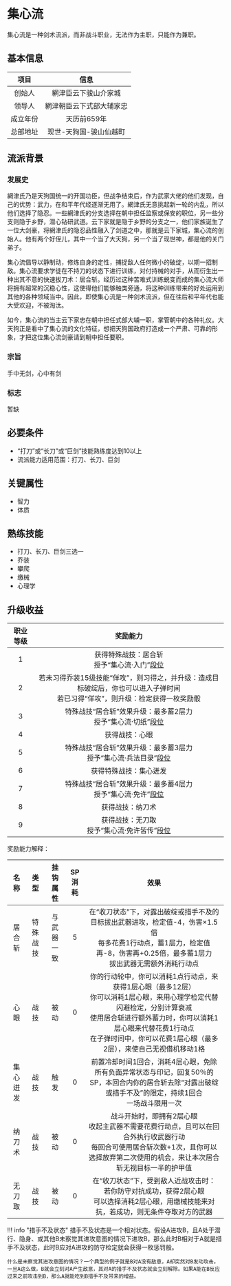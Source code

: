 # 集心流

集心流是一种剑术流派，而非战斗职业，无法作为主职，只能作为兼职。

## 基本信息

项目|信息
:--:|:--:
创始人|網津臣云下骏山介家城
领导人|網津朝臣云下式部大辅家忠
成立年份|天历前659年
总部地址|现世-天狗国-骏山仙越町

## 流派背景

### 发展史

網津氏乃是天狗国统一的开国功臣，但战争结束后，作为武家大佬的他们发现，自己的优势：武力，在和平年代经逐渐无用了。網津氏无意挑起新一轮的内乱，所以他们选择了隐忍。一些網津氏的分支选择在朝中担任监察或保安的职位，另一些分支则隐于乡野，潜心钻研武道。云下家就是隐于乡野的分支之一，他们家族诞生了一位大剑豪，将網津氏的隐忍品性融入了剑道之中，那就是云下家城，集心流的创始人。他有两个好侄儿，其中一个当了大天狗，另一个当了现世神，都是他的关门弟子。

集心流倡导以静制动，修炼自身的定性，捕捉敌人任何微小的破绽，以期一招制敌。集心流要求学徒在不持刀的状态下进行训练，对付持械的对手，从而衍生出一种出其不意的快速拔刀术：居合斩。经历过这种苦难式训练蜕变而成的集心流大师将拥有超常的沉稳心性，这使得他们能够触类旁通，将这种训练带来的好处运用到其他的各种领域当中。因此，即使集心流是一种剑术流派，但在往后和平年代也能大受欢迎，不被淘汰。

如今，集心流的当主云下家忠在朝中担任式部大辅一职，掌管朝中的各种礼仪。大天狗正是看中了集心流的文化特征，想把天狗国政府打造成一个严肃、可靠的形象，才把这位集心流剑豪请到朝中担任要职。

### 宗旨

手中无剑，心中有剑

### 标志

暂缺

## 必要条件

* “打刀”或“长刀”或“巨剑”技能熟练度达到10以上
* 流派能力适用范围：打刀、长刀、巨剑

## 关键属性

* 智力
* 体质

## 熟练技能

* 打刀、长刀、巨剑三选一
* 乔装
* 攀爬
* 缴械
* 心理学

## 升级收益

职业等级|奖励能力
:--:|:--:
1|获得特殊战技：居合斩<br>授予“集心流·入门”<a href="../../dan" target="_blank">段位</a>
2|若未习得乔装15级技能“佯攻”，则习得之，并升级：造成目标破绽后，你也可以进入子弹时间<br>若已习得“佯攻”，则升级：检定获得一枚奖励骰
3|特殊战技“居合斩”效果升级：最多蓄2层力<br>授予“集心流·切纸”<a href="../../dan" target="_blank">段位</a>
4|获得战技：心眼
5|特殊战技“居合斩”效果升级：最多蓄3层力<br>授予“集心流·兵法目录”<a href="../../dan" target="_blank">段位</a>
6|获得特殊战技：集心迸发
7|特殊战技“居合斩”效果升级：最多蓄4层力<br>授予“集心流·免许”<a href="../../dan" target="_blank">段位</a>
8|获得战技：纳刀术
9|获得战技：无刀取<br>授予“集心流·免许皆传”<a href="../../dan" target="_blank">段位</a>

奖励能力解释：

名称|类型|挂钩属性|SP消耗|效果
:--:|:--:|:--:|:--:|:--:
居合斩|特殊战技|与武器一致|5|在“收刀状态”下，对露出破绽或措手不及的目标拔出武器进攻，检定值-4，伤害×1.5倍<br>每多花费1行动点，蓄1层力，检定值再-8，伤害再+0.25倍，最多蓄1层力<br>拔出武器无需额外消耗行动点
心眼|战技|被动|0|你的行动轮中，你可以消耗1点行动点，来获得1层心眼（最多12层）<br>你可以消耗1层心眼，来用心理学检定代替闪避检定，分别计算衰减<br>使用居合斩进行额外蓄力时，你可以消耗1层心眼来代替花费1行动点<br>在子弹时间中，你可以花费1层心眼（最多2层），来使自己无视借机移动1格
集心迸发|战技|触发|0|前置冷却时间1回合，消耗4层心眼，免除所有负面异常状态与印记，回复50％的SP，本回合内你的居合斩去除“对露出破绽或措手不及”的限定，持续1回合<br>一场战斗限用一次
纳刀术|战技|被动|0|战斗开始时，即拥有2层心眼<br>收起主武器不需要花费行动点，且可以在回合外执行收武器行动<br>每回合可使用居合斩次数+1次，且你可以选择放弃第二次使用的机会，来让本次居合斩无视目标一半的护甲值
无刀取|战技|被动|0|在“收刀状态”下，受到敌人近战攻击时：<br>若你防守对抗成功，获得2层心眼<br>可以选择消耗2层心眼，用缴械技能来对抗，若成功，则无条件夺取对方的武器

!!! info "措手不及状态"
    措手不及状态是一个相对状态。假设A进攻B，且A处于潜行、隐身、或其他B未察觉其进攻意图的情况下进攻B，那么此时B相对于A就是措手不及状态，此时B应对A进攻的防守检定就会获得一枚惩罚骰。

    什么是未察觉其进攻意图的情况？一个典型的例子就是B对A没有敌意，A却突然对B发动攻击。一旦A这么做，B就会立刻对A产生敌意，其对A的措手不及状态就会立刻解除。如果A能在B反应过来之前攻击到B，那么A就能吃到B措手不及带来的增益。